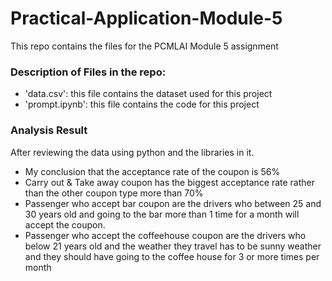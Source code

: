 # Practical-Application-Module-5
This repo contains the files for the PCMLAI Module 5 assignment

### Description of Files in the repo:

- 'data.csv': this file contains the dataset used for this project
- 'prompt.ipynb': this file contains the code for this project  

### Analysis Result
After reviewing the data using python and the libraries in it. 
- My conclusion that the acceptance rate of the coupon is 56%
- Carry out & Take away coupon has the biggest acceptance rate rather than the other coupon type more than 70%
- Passenger who accept bar coupon are the drivers who between 25 and 30 years old and going to the bar more than 1 time for a month will accept the coupon. 
- Passenger who accept the coffeehouse coupon are the drivers who below 21 years old and the weather they travel has to be sunny weather and they should have going to the coffee house for 3 or more times per month 
